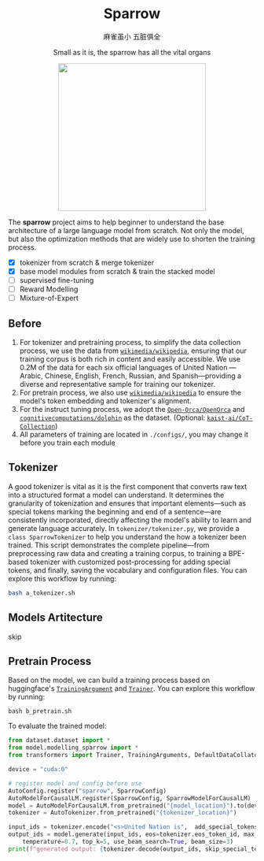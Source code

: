 <div align="center">

# Sparrow

麻雀虽小 五脏俱全

 Small as it is, the sparrow has all the vital organs

<image src=".github/sparrow.png" width="300" />

</div>


The **sparrow** project aims to help beginner to understand the base architecture of a large language model from scratch. Not only the model, but also the optimization methods that are widely use to shorten the training process.

- [x] tokenizer from scratch & merge tokenizer
- [x] base model modules from scratch & train the stacked model
- [ ] supervised fine-tuning
- [ ] Reward Modelling
- [ ] Mixture-of-Expert

## Before

1. For tokenizer and pretraining process, to simplify the data collection process, we use the data from [`wikimedia/wikipedia`](https://huggingface.co/datasets/wikimedia/wikipedia), ensuring that our training corpus is both rich in content and easily accessible. We use 0.2M of the data for each six official languages of United Nation — Arabic, Chinese, English, French, Russian, and Spanish—providing a diverse and representative sample for training our tokenizer.
2. For pretrain process, we also use [`wikimedia/wikipedia`](https://huggingface.co/datasets/wikimedia/wikipedia) to ensure the model's token embedding and tokenizer's alignment. 
3. For the instruct tuning process, we adopt the [`Open-Orca/OpenOrca`](https://huggingface.co/datasets/Open-Orca/OpenOrca) and [`cognitivecomputations/dolphin`](https://huggingface.co/datasets/cognitivecomputations/dolphin) as the dataset. (Optional: [`kaist-ai/CoT-Collection`](https://huggingface.co/datasets/kaist-ai/CoT-Collection)) 
4. All parameters of training are located in `./configs/`, you may change it before you train each module

## Tokenizer

A good tokenizer is vital as it is the first component that converts raw text into a structured format a model can understand. It determines the granularity of tokenization and ensures that important elements—such as special tokens marking the beginning and end of a sentence—are consistently incorporated, directly affecting the model's ability to learn and generate language accurately. In `tokenizer/tokenizer.py`, we provide a `class SparrowTokenizer` to help you understand the how a tokenizer been trained. This script demonstrates the complete pipeline—from preprocessing raw data and creating a training corpus, to training a BPE-based tokenizer with customized post-processing for adding special tokens, and finally, saving the vocabulary and configuration files. You can explore this workflow by running:

```bash
bash a_tokenizer.sh
```

## Models Artitecture 

skip

## Pretrain Process

Based on the model, we can build a training process based on huggingface's [`TrainingArgument`](https://huggingface.co/docs/transformers/v4.48.0/en/main_classes/trainer#transformers.TrainingArguments) and [`Trainer`](https://huggingface.co/docs/transformers/v4.48.0/en/main_classes/trainer#transformers.Trainer). You can explore this workflow by running:

```base
bash b_pretrain.sh
```

To evaluate the trained model:

```python
from dataset.dataset import *
from model.modelling_sparrow import * 
from transformers import Trainer, TrainingArguments, DefaultDataCollator, AutoTokenizer, AutoModelForCausalLM, AutoConfig

device = "cuda:0"

# register model and config before use
AutoConfig.register("sparrow", SparrowConfig)
AutoModelForCausalLM.register(SparrowConfig, SparrowModelForCausalLM)
model = AutoModelForCausalLM.from_pretrained("{model_location}").to(device)
tokenizer = AutoTokenizer.from_pretrained("{tokenizer_location}")

input_ids = tokenizer.encode("<s>United Nation is",  add_special_tokens=False, return_tensors="pt").to(model.device)
output_ids = model.generate(input_ids, eos=tokenizer.eos_token_id, max_new_tokens=30, \
    temperature=0.7, top_k=5, use_beam_search=True, beam_size=3)
print(f"generated output: {tokenizer.decode(output_ids, skip_special_tokens=False)}")
```